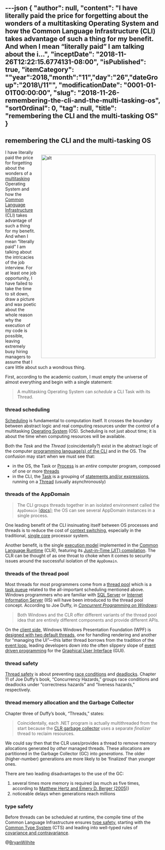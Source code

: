 ---json
{
  "author": null,
  "content": "I have literally paid the price for forgetting about the wonders of a multitasking Operating System and how the Common Language Infrastructure (CLI) takes advantage of such a thing for my benefit. And when I mean “literally paid” I am talking about the i...",
  "inceptDate": "2018-11-26T12:22:15.6774131-08:00",
  "isPublished": true,
  "itemCategory": "\"year\":2018,\"month\":\"11\",\"day\":\"26\",\"dateGroup\":\"2018\\/11\"",
  "modificationDate": "0001-01-01T00:00:00",
  "slug": "2018-11-26-remembering-the-cli-and-the-multi-tasking-os",
  "sortOrdinal": 0,
  "tag": null,
  "title": "remembering the CLI and the multi-tasking OS"
}
---

## remembering the CLI and the multi-tasking OS

<!-- cSpell:disable -->
<img alt="alt" src="https://gvpydw.dm.files.1drv.com/y4m0QbX_3OZ3bIXFZdVDRIVVWxA4VU6sg3vH7Fgsm-efThCNwPzmp25WvF7krIEXsFvh3-q9-4s3exZtn5BNQ4JN3BK1Ia1EebYh3j5I_27kUw5gxMq5v7xcWhioRsv2pt4gvnsQvt_DhC2pGIwCuGWTpWTHpc5h1jD1gNtIA6e0zuf__XFl_JnxbM05zlq5jWJRhBQ1o8mQpIojD253uGOcQ?width=371&height=660&cropmode=none" style="float:right;margin:16px;" width="371" height="660" />
<!-- cSpell:enable -->

I have literally paid the price for forgetting about the wonders of a [multitasking](https://en.wikipedia.org/wiki/Computer_multitasking) Operating System and how the [Common Language Infrastructure](https://en.wikipedia.org/wiki/Common_Language_Infrastructure) (CLI) takes advantage of such a thing for my benefit. And when I mean “literally paid” I am talking about the intricacies of the job interview. For at least one job opportunity, I have failed to take the time to sit down, draw a picture and wax poetic about the whole reason why the execution of my code is possible, leaving extremely busy hiring managers to assume that I care little about such a wondrous thing.

First, according to the academic custom, I must empty the universe of almost everything and begin with a single statement:

>A multitasking Operating System can _schedule_ a CLI Task with its Thread.

### thread scheduling

[Scheduling](https://en.wikipedia.org/wiki/Scheduling_(computing)) is fundamental to computation itself. It crosses the boundary between abstract logic and real computing resources under the control of a multitasking [Operating System](https://en.wikipedia.org/wiki/Operating_system) (OS). Scheduling is not just about time; it is about the time when computing resources will be available.

Both the _Task_ and the _Thread_ (coincidentally?) exist in the abstract logic of the computer [programming language(s) of the CLI](https://en.wikipedia.org/wiki/List_of_CLI_languages) and in the OS. The confusion may start when we must see that:

* in the OS, the Task or [Process](https://en.wikipedia.org/wiki/Process_(computing)) is an _entire_ computer program, composed of one or more [threads](https://en.wikipedia.org/wiki/Thread_(computing))
* in the CLI, the [Task](https://docs.microsoft.com/en-us/dotnet/api/system.threading.tasks.task?view=netstandard-2.0) is a grouping of [statements and/or expressions](https://en.wikipedia.org/wiki/Statement_(computer_science)), running on a [Thread](https://docs.microsoft.com/en-us/dotnet/api/system.threading.thread?redirectedfrom=MSDN&view=netstandard-2.0) (usually asynchronously)

### threads of the AppDomain

>The CLI groups threads together in an isolated environment called the `AppDomain` [[docs](https://docs.microsoft.com/en-us/dotnet/api/system.appdomain?redirectedfrom=MSDN&view=netcore-2.1)]; the OS can see several AppDomain instances in a single process.

One leading benefit of the CLI insinuating itself between OS processes and threads is to reduce the cost of [context switching](https://en.wikipedia.org/wiki/Context_switch), especially in the traditional, [single core](https://en.wikipedia.org/wiki/Single-core) processor system.

Another benefit, is the single [execution model](https://en.wikipedia.org/wiki/Execution_model) implemented in the [Common Language Runtime](https://en.wikipedia.org/wiki/Common_Language_Runtime) (CLR), featuring its [Just-in-Time (JIT) compilation](https://en.wikipedia.org/wiki/Just-in-time_compilation). The CLR can be thought of as one throat to choke when it comes to security issues around the successful isolation of the `AppDomain`.

### threads of the thread pool

Most threads for most programmers come from a [thread pool](https://en.wikipedia.org/wiki/Thread_pool) which is a [task queue](https://en.wikipedia.org/wiki/Task_queue) related to the all-important scheduling mentioned above. Windows programmers who are familiar with [SQL Server](https://www.microsoft.com/en-us/sql-server/sql-server-2017?&OCID=AID739534_SEM_RNDRbyuB) or [Internet Information Server](https://www.iis.net/) (IIS) will have been introduced to the thread pool concept. According to Joe Duffy, in _[Concurrent Programming on Windows](https://www.amazon.com/Concurrent-Programming-Windows-Joe-Duffy/dp/032143482X?SubscriptionId=1SW6D7X6ZXXR92KVX0G2&tag=thekintespacec00&linkCode=xm2&camp=2025&creative=165953&creativeASIN=032143482X)_:

>Both Windows and the CLR offer different variants of the thread pool idea that are entirely different components and provide different APIs.

On the [client side](https://en.wikipedia.org/wiki/Client-side), Windows Windows Presentation Foundation (WPF) is [designed with two default threads](https://docs.microsoft.com/en-us/dotnet/framework/wpf/advanced/threading-model), one for handling rendering and another for “managing the UI”—this latter thread borrows from the tradition of the [event loop](https://en.wikipedia.org/wiki/Event_loop), leading developers down into the often slippery slope of [event driven programming](https://en.wikipedia.org/wiki/Event-driven_programming) for the [Graphical User Interface](https://en.wikipedia.org/wiki/Graphical_user_interface) (GUI).

### thread safety

[Thread safety](https://en.wikipedia.org/wiki/Thread_safety) is about preventing [race conditions](https://en.wikipedia.org/wiki/Race_condition#Computing) and [deadlocks](https://en.wikipedia.org/wiki/Deadlock). Chapter 11 of Joe Duffy’s book, “Concurrency Hazards,” groups race conditions and deadlocks under “correctness hazards” and “liveness hazards,” respectively.

### thread memory allocation and the Garbage Collector

Chapter three of Duffy’s book, “Threads,” states:

>Coincidentally, each .NET program is actually multithreaded from the start because the [CLR garbage collector](https://msdn.microsoft.com/en-us/library/ms973837.aspx?f=255&MSPPError=-2147217396) uses a separate _finalizer_ thread to reclaim resources.

We could say then that the CLR uses/provides a thread to remove memory allocations generated by _other_ managed threads. These allocations are partitioned in the Garbage Collector (GC) into _generations_. The older (higher-number) generations are more likely to be ‘finalized’ than younger ones.

There are two leading disadvantages to the use of the GC:

1) several times more memory is required (as much as five times, according to [Matthew Hertz and Emery D. Berger (2005)](https://en.wikipedia.org/wiki/Garbage_collection_(computer_science)#cite_note-5))
2) noticeable delays when generations reach millions

### type safety

Before threads can be scheduled at runtime, the compile time of the Common Language Infrastructure ensures [type safety](https://en.wikipedia.org/wiki/Type_safety), starting with the [Common Type System](https://en.wikipedia.org/wiki/Common_Type_System) (CTS) and leading into well-typed rules of [covariance and contravariance](https://en.wikipedia.org/wiki/Covariance_and_contravariance_(computer_science)).

@[BryanWilhite](https://twitter.com/bryanwilhite)
